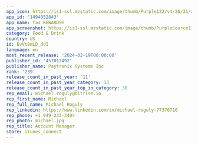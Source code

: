 ```yaml
---
app_icon: https://is1-ssl.mzstatic.com/image/thumb/Purple122/v4/26/31/ac/2631ac63-6377-5320-6cbf-eb2d08ac08e2/AppIcon-FasRewards-1x_U007emarketing-0-5-0-85-220.png/1024x1024bb.png
app_id: '1494052843'
app_name: fas REWARDS®
app_screenshot: https://is1-ssl.mzstatic.com/image/thumb/PurpleSource116/v4/a9/a2/71/a9a27128-a46f-1ba4-5bb7-a582c30103d0/e934aa75-30cf-47ac-9822-6dfbf7d31ddf_6.5-inch_Screenshot_1.png/1284x2778bb.png
category: Food & Drink
country: US
id: EvVt8mLD_ddI
language: en
most_recent_release: '2024-02-19T00:00:00'
publisher_id: '457012492'
publisher_name: Paytronix Systems Inc
rank: '239'
release_count_in_past_year: '11'
release_count_in_past_year_category: 13
release_count_in_past_year_top_in_category: 38
rep_email: michael.roguly@bitrise.io
rep_first_name: Michael
rep_full_name: Michael Roguly
rep_linkedin: https://www.linkedin.com/in/michael-roguly-77376710
rep_phone: +1 949-233-3404
rep_photo: michael.jpg
rep_title: Account Manager
store: itunes_connect
---
```

